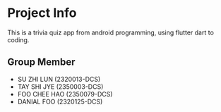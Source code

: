 # Project Info

This is a trivia quiz app from android programming, using flutter dart to coding.

## Group Member

- SU ZHI LUN (2320013-DCS)
- TAY SHI JYE (2350003-DCS)
- FOO CHEE HAO (2350079-DCS)
- DANIAL FOO (2320125-DCS)

